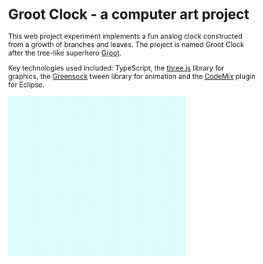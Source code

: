 # Groot Clock - a computer art project

This web project experiment implements a fun analog clock constructed 
from a growth of branches and leaves. The project is named Groot Clock after the tree-like superhero [Groot](https://en.wikipedia.org/wiki/Groot). 

Key technologies used included: TypeScript, the [three.js](https://threejs.org) 
library for graphics, the [Greensock](https://greensock.com/) tween 
library for animation and the [CodeMix](https://www.genuitec.com/products/codemix/) 
plugin for Eclipse. 


![](screenshot-animated.gif)